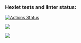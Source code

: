 ### Hexlet tests and linter status:
[![Actions Status](https://github.com/veter0ck/frontend-project-44/workflows/hexlet-check/badge.svg)](https://github.com/veter0ck/frontend-project-44/actions)

<a href="https://codeclimate.com/github/veter0ck/frontend-project-44/maintainability"><img src="https://api.codeclimate.com/v1/badges/b15d3e6dc27a1855fdf6/maintainability" /></a>

<a href="https://codeclimate.com/github/veter0ck/frontend-project-44/test_coverage"><img src="https://api.codeclimate.com/v1/badges/b15d3e6dc27a1855fdf6/test_coverage" /></a>